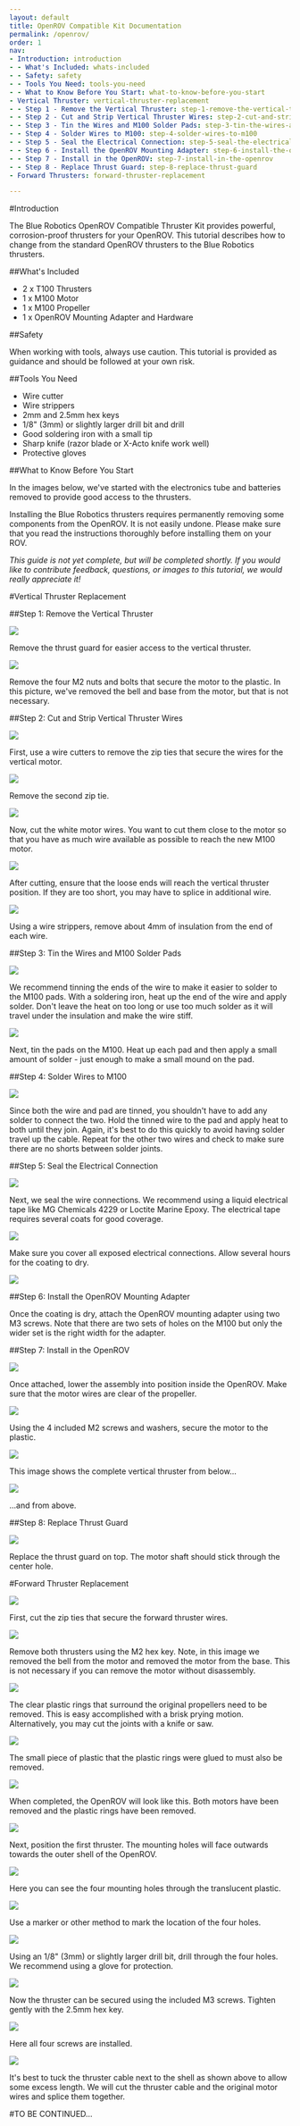 ```yaml
---
layout: default
title: OpenROV Compatible Kit Documentation
permalink: /openrov/
order: 1
nav:
- Introduction: introduction
- - What's Included: whats-included
- - Safety: safety
- - Tools You Need: tools-you-need
- - What to Know Before You Start: what-to-know-before-you-start
- Vertical Thruster: vertical-thruster-replacement
- - Step 1 - Remove the Vertical Thruster: step-1-remove-the-vertical-thruster
- - Step 2 - Cut and Strip Vertical Thruster Wires: step-2-cut-and-strip-vertical-thruster-wires
- - Step 3 - Tin the Wires and M100 Solder Pads: step-3-tin-the-wires-and-m100-solder-pads
- - Step 4 - Solder Wires to M100: step-4-solder-wires-to-m100
- - Step 5 - Seal the Electrical Connection: step-5-seal-the-electrical-connection
- - Step 6 - Install the OpenROV Mounting Adapter: step-6-install-the-openrov-mounting-adapter
- - Step 7 - Install in the OpenROV: step-7-install-in-the-openrov
- - Step 8 - Replace Thrust Guard: step-8-replace-thrust-guard
- Forward Thrusters: forward-thruster-replacement

---
```


#Introduction

The Blue Robotics OpenROV Compatible Thruster Kit provides powerful, corrosion-proof thrusters for your OpenROV. This tutorial describes how to change from the standard OpenROV thrusters to the Blue Robotics thrusters.

##What's Included

* 2 x T100 Thrusters
* 1 x M100 Motor
* 1 x M100 Propeller
* 1 x OpenROV Mounting Adapter and Hardware

##Safety

<i class="fa fa-exclamation-triangle fa-fw fa-2x text-warning"></i> When working with tools, always use caution. This tutorial is provided as guidance and should be followed at your own risk.

##Tools You Need

* Wire cutter
* Wire strippers
* 2mm and 2.5mm hex keys
* 1/8" (3mm) or slightly larger drill bit and drill
* Good soldering iron with a small tip
* Sharp knife (razor blade or X-Acto knife work well)
* Protective gloves

##What to Know Before You Start

In the images below, we've started with the electronics tube and batteries removed to provide good access to the thrusters.

Installing the Blue Robotics thrusters requires permanently removing some components from the OpenROV. It is not easily undone. Please make sure that you read the instructions thoroughly before installing them on your ROV.

*This guide is not yet complete, but will be completed shortly. If you would like to contribute feedback, questions, or images to this tutorial, we would really appreciate it!*

#Vertical Thruster Replacement

##Step 1: Remove the Vertical Thruster

<img src="/assets/images/tutorials/openrov-kit/openrov-1.png" class="img-responsive" />

Remove the thrust guard for easier access to the vertical thruster.

<img src="/assets/images/tutorials/openrov-kit/openrov-2.png" class="img-responsive" />

Remove the four M2 nuts and bolts that secure the motor to the plastic. In this picture, we've removed the bell and base from the motor, but that is not necessary.

##Step 2: Cut and Strip Vertical Thruster Wires

<img src="/assets/images/tutorials/openrov-kit/openrov-3.png" class="img-responsive" />

First, use a wire cutters to remove the zip ties that secure the wires for the vertical motor. 

<img src="/assets/images/tutorials/openrov-kit/openrov-4.png" class="img-responsive" />

Remove the second zip tie.

<img src="/assets/images/tutorials/openrov-kit/openrov-5.png" class="img-responsive" />

Now, cut the white motor wires. You want to cut them close to the motor so that you have as much wire available as possible to reach the new M100 motor.

<img src="/assets/images/tutorials/openrov-kit/openrov-6.png" class="img-responsive" />

After cutting, ensure that the loose ends will reach the vertical thruster position. If they are too short, you may have to splice in additional wire.

<img src="/assets/images/tutorials/openrov-kit/openrov-7.png" class="img-responsive" />

Using a wire strippers, remove about 4mm of insulation from the end of each wire.

##Step 3: Tin the Wires and M100 Solder Pads

<img src="/assets/images/tutorials/openrov-kit/openrov-8.png" class="img-responsive" />

We recommend tinning the ends of the wire to make it easier to solder to the M100 pads. With a soldering iron, heat up the end of the wire and apply solder. Don't leave the heat on too long or use too much solder as it will travel under the insulation and make the wire stiff.

<img src="/assets/images/tutorials/openrov-kit/openrov-9.png" class="img-responsive" />

Next, tin the pads on the M100. Heat up each pad and then apply a small amount of solder - just enough to make a small mound on the pad.

##Step 4: Solder Wires to M100

<img src="/assets/images/tutorials/openrov-kit/openrov-10.png" class="img-responsive" />

Since both the wire and pad are tinned, you shouldn't have to add any solder to connect the two. Hold the tinned wire to the pad and apply heat to both until they join. Again, it's best to do this quickly to avoid having solder travel up the cable. Repeat for the other two wires and check to make sure there are no shorts between solder joints.

##Step 5: Seal the Electrical Connection

<img src="/assets/images/tutorials/openrov-kit/openrov-11.png" class="img-responsive" />

Next, we seal the wire connections. We recommend using a liquid electrical tape like MG Chemicals 4229 or Loctite Marine Epoxy. The electrical tape requires several coats for good coverage.

<img src="/assets/images/tutorials/openrov-kit/openrov-12.png" class="img-responsive" />

Make sure you cover all exposed electrical connections. Allow several hours for the coating to dry.

<img src="/assets/images/tutorials/openrov-kit/openrov-13.png" class="img-responsive" />

##Step 6: Install the OpenROV Mounting Adapter

Once the coating is dry, attach the OpenROV mounting adapter using two M3 screws. Note that there are two sets of holes on the M100 but only the wider set is the right width for the adapter.

##Step 7: Install in the OpenROV

<img src="/assets/images/tutorials/openrov-kit/openrov-14.png" class="img-responsive" />

Once attached, lower the assembly into position inside the OpenROV. Make sure that the motor wires are clear of the propeller.

<img src="/assets/images/tutorials/openrov-kit/openrov-15.png" class="img-responsive" />

Using the 4 included M2 screws and washers, secure the motor to the plastic. 

<img src="/assets/images/tutorials/openrov-kit/openrov-16.png" class="img-responsive" />

This image shows the complete vertical thruster from below...

<img src="/assets/images/tutorials/openrov-kit/openrov-17.png" class="img-responsive" />

...and from above.

##Step 8: Replace Thrust Guard

<img src="/assets/images/tutorials/openrov-kit/openrov-18.png" class="img-responsive" />

Replace the thrust guard on top. The motor shaft should stick through the center hole.

#Forward Thruster Replacement

<img src="/assets/images/tutorials/openrov-kit/openrov-19.png" class="img-responsive" />

First, cut the zip ties that secure the forward thruster wires.

<img src="/assets/images/tutorials/openrov-kit/openrov-20.png" class="img-responsive" />

Remove both thrusters using the M2 hex key. Note, in this image we removed the bell from the motor and removed the motor from the base. This is not necessary if you can remove the motor without disassembly.

<img src="/assets/images/tutorials/openrov-kit/openrov-21.png" class="img-responsive" />

The clear plastic rings that surround the original propellers need to be removed. This is easy accomplished with a brisk prying motion. Alternatively, you may cut the joints with a knife or saw.

<img src="/assets/images/tutorials/openrov-kit/openrov-22.png" class="img-responsive" />

The small piece of plastic that the plastic rings were glued to must also be removed.

<img src="/assets/images/tutorials/openrov-kit/openrov-23.png" class="img-responsive" />

When completed, the OpenROV will look like this. Both motors have been removed and the plastic rings have been removed.

<img src="/assets/images/tutorials/openrov-kit/openrov-24.png" class="img-responsive" />

Next, position the first thruster. The mounting holes will face outwards towards the outer shell of the OpenROV.

<img src="/assets/images/tutorials/openrov-kit/openrov-25.png" class="img-responsive" />

Here you can see the four mounting holes through the translucent plastic.

<img src="/assets/images/tutorials/openrov-kit/openrov-26.png" class="img-responsive" />

Use a marker or other method to mark the location of the four holes.

<img src="/assets/images/tutorials/openrov-kit/openrov-27.png" class="img-responsive" />

Using an 1/8" (3mm) or slightly larger drill bit, drill through the four holes. We recommend using a glove for protection.

<img src="/assets/images/tutorials/openrov-kit/openrov-28.png" class="img-responsive" />

Now the thruster can be secured using the included M3 screws. Tighten gently with the 2.5mm hex key.

<img src="/assets/images/tutorials/openrov-kit/openrov-29.png" class="img-responsive" />

Here all four screws are installed.

<img src="/assets/images/tutorials/openrov-kit/openrov-30.png" class="img-responsive" />

It's best to tuck the thruster cable next to the shell as shown above to allow some excess length. We will cut the thruster cable and the original motor wires and splice them together.

#TO BE CONTINUED...